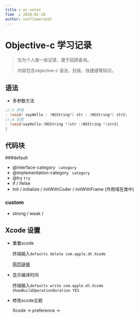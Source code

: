 ```yaml
---
title : oc notes
Time  : 2018-05-10
author: sunflowerseat
---
```


# Objective-c 学习记录

> 仅为个人做一些记录，便于回顾查询。
>
> 内容包含objective-c 语法、封装、快捷键等知识。


## 语法


- 多参数方法

```objective-c
//.h 声明
- (void) sayHello : (NSString*) str : (NSString*) str2;
//.m 实现
- (void)sayHello:(NSString *)str :(NSString *)str2{
}
```

## 代码块

###default

- @interface-category  ` category` 
- @implementation-category ` category`
- @try `try`
- if / ifelse
- Init / initialize / initWithCoder / initWithFrame [作用域在类中]

### custom

- strong / weak /



## Xcode 设置

- 重置xcode

  终端输入`defaults delete com.apple.dt.Xcode` 

  [网页链接](https://blog.csdn.net/qq_27633421/article/details/51202367)

- 显示编译时间

  终端输入`defaults write com.apple.dt.Xcode ShowBuildOperationDuration YES`

- 修改xcode主题

  Xcode -> preference -> 